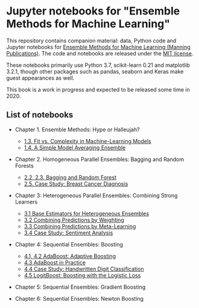 # Jupyter notebooks for "Ensemble Methods for Machine Learning"

This repository contains companion material: data, Python code and Jupyter notebooks for [Ensemble Methods for Machine Learning (Manning Publications)](https://www.manning.com/). The code and notebooks are released under the [MIT license](https://github.com/gkunapuli/ensemble-methods-notebooks/blob/master/LICENSE).

These notebooks primarily use Python 3.7, scikit-learn 0.21 and matplotlib 3.2.1, though other packages such as pandas, seaborn and Keras make guest appearances as well.

This book is a work in progress and expected to be released some time in 2020.

## List of notebooks

* Chapter 1. Ensemble Methods: Hype or Halleujah?
    * [1.3. Fit vs. Complexity in Machine-Learning Models](https://nbviewer.jupyter.org/github/gkunapuli/ensemble-methods-notebooks/blob/master/Ch1.3-fit-vs-complexity.ipynb?flush_cache=true)
    * [1.4. A Simple Model Averaging Ensemble](https://nbviewer.jupyter.org/github/gkunapuli/ensemble-methods-notebooks/blob/master/Ch1.4-model-averaging-example.ipynb?flush_cache=True)
    
* Chapter 2. Homogeneous Parallel Ensembles: Bagging and Random Forests
   * [2.2, 2.3. Bagging and Random Forest](https://nbviewer.jupyter.org/github/gkunapuli/ensemble-methods-notebooks/blob/master/Ch2.2and2.3-bagging-and-random-forest.ipynb?flush_cache=True)
   * [2.5. Case Study: Breast Cancer Diagnosis](https://nbviewer.jupyter.org/github/gkunapuli/ensemble-methods-notebooks/blob/master/Ch2.5-case-study-breast-cancer-diagnosis.ipynb?flush_cache=True)

* Chapter 3: Heterogeneous Parallel Ensembles: Combining Strong Learners
   * [3.1 Base Estimators for Heterogeneous Ensembles](https://nbviewer.jupyter.org/github/gkunapuli/ensemble-methods-notebooks/blob/master/Ch3.1-base-estimators-for-heterogeneous-ensembles.ipynb?flush_cache=True)
   * [3.2 Combining Predictions by Weighting](https://nbviewer.jupyter.org/github/gkunapuli/ensemble-methods-notebooks/blob/master/Ch3.2-combining-predictions-by-weighting.ipynb?flush_cache=True)
   * [3.3 Combining Predictions by Meta-Learning](https://nbviewer.jupyter.org/github/gkunapuli/ensemble-methods-notebooks/blob/master/Ch3.3-combining-predictions-by-meta-learning.ipynb?flush_cache=True)
   * [3.4 Case Study: Sentiment Analysis](https://nbviewer.jupyter.org/github/gkunapuli/ensemble-methods-notebooks/blob/master/Ch3.4-case-study-sentiment-analysis.ipynb?flush_cache=True)


* Chapter 4: Sequential Ensembles: Boosting
   * [4.1, 4.2 AdaBoost: Adaptive Boosting](https://nbviewer.jupyter.org/github/gkunapuli/ensemble-methods-notebooks/blob/master/Ch4.1and4.2-sequential-ensembles-and-Adaboost.ipynb?flush_cache=True)
   * [4.3 AdaBoost in Practice](https://nbviewer.jupyter.org/github/gkunapuli/ensemble-methods-notebooks/blob/master/Ch4.3-AdaBoost-in-practice.ipynb?flush_cache=True)
   * [4.4 Case Study: Handwritten Digit Classification](https://nbviewer.jupyter.org/github/gkunapuli/ensemble-methods-notebooks/blob/master/Ch4.4-case-study-handwritten-digit-classification.ipynb?flush_cache=True)
   * [4.5 LogitBoost: Boosting with the Logistic Loss](https://nbviewer.jupyter.org/github/gkunapuli/ensemble-methods-notebooks/blob/master/Ch4.5-LogitBoost-boosting-with-the-logistic-loss.ipynb?flush_cache=True)

* Chapter 5: Sequential Ensembles: Gradient Boosting

* Chapter 6: Sequential Ensembles: Newton Boosting
